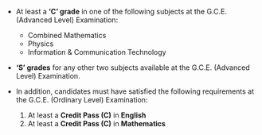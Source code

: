 - At least a **‘C’ grade** in one of the following subjects at the G.C.E. (Advanced Level) Examination:
   - Combined Mathematics
   - Physics
   - Information & Communication Technology

- **‘S’ grades** for any other two subjects available at the G.C.E. (Advanced Level) Examination.

- In addition, candidates must have satisfied the following requirements at the G.C.E. (Ordinary Level) Examination:
   1. At least a **Credit Pass (C)** in **English**
   2. At least a **Credit Pass (C)** in **Mathematics**